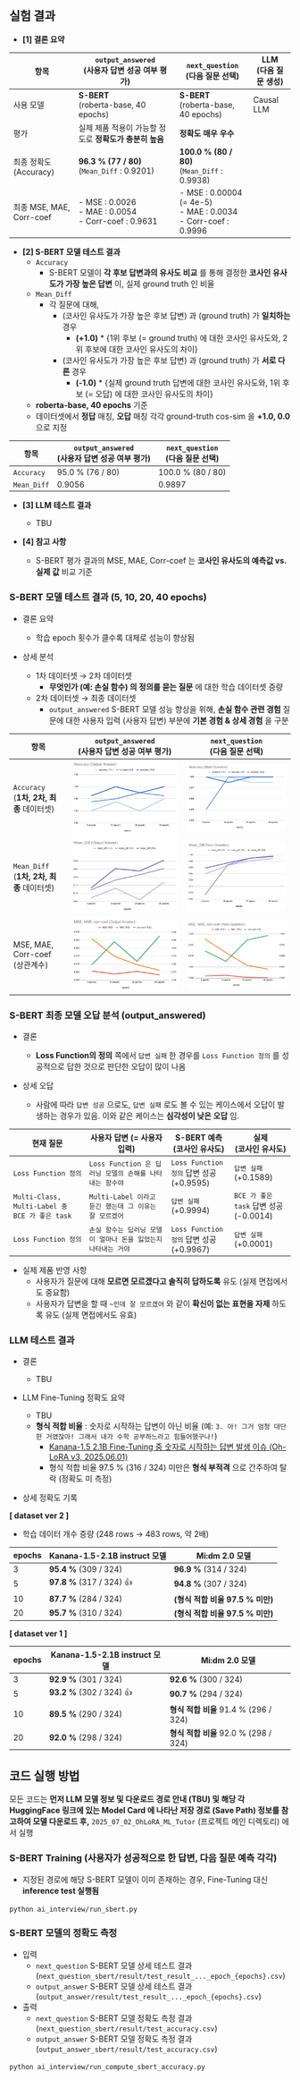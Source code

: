 
## 실험 결과

* **[1] 결론 요약**

| 항목                     | ```output_answered```<br>(사용자 답변 성공 여부 평가)                | ```next_question```<br>(다음 질문 선택)                                  | LLM<br>(다음 질문 생성) |
|------------------------|-----------------------------------------------------------|--------------------------------------------------------------------|-------------------|
| 사용 모델                  | **S-BERT**<br>(roberta-base, 40 epochs)                   | **S-BERT**<br>(roberta-base, 40 epochs)                            | Causal LLM        |
| 평가                     | 실제 제품 적용이 가능할 정도로 **정확도가 충분히 높음**                         | **정확도 매우 우수**                                                      |                   |
| 최종 정확도 (Accuracy)      | **96.3 % (77 / 80)**<br>(```Mean_Diff``` : 0.9201)        | **100.0 % (80 / 80)**<br>(```Mean_Diff``` : 0.9938)                |                   |
| 최종 MSE, MAE, Corr-coef | - MSE : 0.0026<br> - MAE : 0.0054<br>- Corr-coef : 0.9631 | - MSE : 0.00004 (= 4e-5)<br>- MAE : 0.0034<br>- Corr-coef : 0.9996 |                   |

* **[2] S-BERT 모델 테스트 결과**
  * ```Accuracy```
    * S-BERT 모델이 **각 후보 답변과의 유사도 비교** 를 통해 결정한 **코사인 유사도가 가장 높은 답변** 이, 실제 ground truth 인 비율 
  * ```Mean_Diff```
    * 각 질문에 대해,
      * (코사인 유사도가 가장 높은 후보 답변) 과 (ground truth) 가 **일치하는** 경우
        * **(+1.0)** * {1위 후보 (= ground truth) 에 대한 코사인 유사도와, 2위 후보에 대한 코사인 유사도의 차이}
      * (코사인 유사도가 가장 높은 후보 답변) 과 (ground truth) 가 **서로 다른** 경우
        * **(-1.0)** * {실제 ground truth 답변에 대한 코사인 유사도와, 1위 후보 (= 오답) 에 대한 코사인 유사도의 차이}
  * **roberta-base, 40 epochs** 기준
  * 데이터셋에서 **정답** 매칭, **오답** 매칭 각각 ground-truth cos-sim 을 **+1.0, 0.0** 으로 지정

| 항목              | ```output_answered```<br>(사용자 답변 성공 여부 평가) | ```next_question```<br>(다음 질문 선택) |
|-----------------|--------------------------------------------|-----------------------------------|
| ```Accuracy```  | 95.0 % (76 / 80)                           | 100.0 % (80 / 80)                 |
| ```Mean_Diff``` | 0.9056                                     | 0.9897                            |

* **[3] LLM 테스트 결과**
  * TBU 

* **[4] 참고 사항**
  * S-BERT 평가 결과의 MSE, MAE, Corr-coef 는 **코사인 유사도의 예측값 vs. 실제 값** 비교 기준 

### S-BERT 모델 테스트 결과 (5, 10, 20, 40 epochs)

* 결론 요약
  * 학습 epoch 횟수가 클수록 대체로 성능이 향상됨

* 상세 분석
  * 1차 데이터셋 → 2차 데이터셋
    * **무엇인가 (예: 손실 함수) 의 정의를 묻는 질문** 에 대한 학습 데이터셋 증량
  * 2차 데이터셋 → 최종 데이터셋
    * ```output_answered``` S-BERT 모델 성능 향상을 위해, **손실 함수 관련 경험** 질문에 대한 사용자 입력 (사용자 답변) 부분에 **기본 경험 & 상세 경험** 을 구분

| 항목                                       | ```output_answered```<br>(사용자 답변 성공 여부 평가) | ```next_question```<br>(다음 질문 선택)    |
|------------------------------------------|--------------------------------------------|--------------------------------------|
| ```Accuracy```<br>(**1차, 2차, 최종** 데이터셋)  | ![image](../../images/250702_18.PNG)       | ![image](../../images/250702_17.PNG) |
| ```Mean_Diff```<br>(**1차, 2차, 최종** 데이터셋) | ![image](../../images/250702_20.PNG)       | ![image](../../images/250702_19.PNG) |
| MSE, MAE, Corr-coef (상관계수)               | ![image](../../images/250702_22.PNG)       | ![image](../../images/250702_21.PNG) |

### S-BERT 최종 모델 오답 분석 (output_answered)

* 결론
  * **Loss Function의 정의** 쪽에서 ```답변 실패``` 한 경우를 ```Loss Function 정의``` 를 성공적으로 답한 것으로 판단한 오답이 많이 나옴

* 상세 오답
  * 사람에 따라 ```답변 성공``` 으로도, ```답변 실패``` 로도 볼 수 있는 케이스에서 오답이 발생하는 경우가 있음. 이와 같은 케이스는 **심각성이 낮은 오답** 임.

| 현재 질문                                          | 사용자 답변 (= 사용자 입력)                          | S-BERT 예측<br>(코사인 유사도)                    | 실제<br>(코사인 유사도)                        |
|------------------------------------------------|--------------------------------------------|-------------------------------------------|----------------------------------------|
| ```Loss Function 정의```                         | ```Loss Function 은 딥러닝 모델의 손해를 나타내는 함수야``` | ```Loss Function 정의``` 답변 성공<br>(+0.9595) | ```답변 실패```<br>(+0.1589)               |
| ```Multi-Class, Multi-Label 중 BCE 가 좋은 task``` | ```Multi-Label 이라고 듣긴 했는데 그 이유는 잘 모르겠어```  | ```답변 실패```<br>(+0.9994)                  | ```BCE 가 좋은 task``` 답변 성공<br>(-0.0014) |
| ```Loss Function 정의```                         | ```손실 함수는 딥러닝 모델이 얼마나 돈을 잃었는지 나타내는 거야```   | ```Loss Function 정의``` 답변 성공<br>(+0.9967) | ```답변 실패```<br>(+0.0001)               |

* 실제 제품 반영 사항
  * 사용자가 질문에 대해 **모르면 모르겠다고 솔직히 답하도록** 유도 (실제 면접에서도 중요함)
  * 사용자가 답변을 할 때 ```~인데 잘 모르겠어``` 와 같이 **확신이 없는 표현을 자제** 하도록 유도 (실제 면접에서도 유효)

### LLM 테스트 결과

* 결론
  * TBU 

* LLM Fine-Tuning 정확도 요약
  * TBU
  * **형식 적합 비율** : 숫자로 시작하는 답변이 아닌 비율 (예: ```3. 아! 그거 엄청 대단한 거였잖아! 그래서 내가 수학 공부하느라고 힘들어했구나!```)
    * [Kanana-1.5 2.1B Fine-Tuning 중 숫자로 시작하는 답변 발생 이슈 (Oh-LoRA v3, 2025.06.01)](https://github.com/WannaBeSuperteur/AI_Projects/issues/21#issuecomment-2926279503)
    * 형식 적합 비율 97.5 % (316 / 324) 미만은 **형식 부적격** 으로 간주하여 탈락 (정확도 미 측정)

* 상세 정확도 기록

**[ dataset ver 2 ]**

* 학습 데이터 개수 증량 (248 rows → 483 rows, 약 2배)

| epochs | Kanana-1.5-2.1B instruct 모델 | Mi:dm 2.0 모델             |
|--------|-----------------------------|--------------------------|
| 3      | **95.4 %** (309 / 324)      | **96.9 %** (314 / 324)   |
| 5      | **97.8 %** (317 / 324) 👍   | **94.8 %** (307 / 324)   |
| 10     | **87.7 %** (284 / 324)      | **(형식 적합 비율 97.5 % 미만)** |
| 20     | **95.7 %** (310 / 324)      | **(형식 적합 비율 97.5 % 미만)** |

**[ dataset ver 1 ]**

| epochs | Kanana-1.5-2.1B instruct 모델 | Mi:dm 2.0 모델                    |
|--------|-----------------------------|---------------------------------|
| 3      | **92.9 %** (301 / 324)      | **92.6 %** (300 / 324)          |
| 5      | **93.2 %** (302 / 324) 👍   | **90.7 %** (294 / 324)          |
| 10     | **89.5 %** (290 / 324)      | **형식 적합 비율** 91.4 % (296 / 324) |
| 20     | **92.0 %** (298 / 324)      | **형식 적합 비율** 92.0 % (298 / 324) |

## 코드 실행 방법

모든 코드는 **먼저 LLM 모델 정보 및 다운로드 경로 안내 (TBU) 및 해당 각 HuggingFace 링크에 있는 Model Card 에 나타난 저장 경로 (Save Path) 정보를 참고하여 모델 다운로드 후,** ```2025_07_02_OhLoRA_ML_Tutor``` (프로젝트 메인 디렉토리) 에서 실행

### S-BERT Training (사용자가 성공적으로 한 답변, 다음 질문 예측 각각)

* 지정된 경로에 해당 S-BERT 모델이 이미 존재하는 경우, Fine-Tuning 대신 **inference test 실행됨**

```python ai_interview/run_sbert.py```

### S-BERT 모델의 정확도 측정

* 입력
  * ```next_question``` S-BERT 모델 상세 테스트 결과 (```next_question_sbert/result/test_result_..._epoch_{epochs}.csv```)
  * ```output_answer``` S-BERT 모델 상세 테스트 결과 (```output_answer/result/test_result_..._epoch_{epochs}.csv```)
* 출력
  * ```next_question``` S-BERT 모델 정확도 측정 결과 (```next_question_sbert/result/test_accuracy.csv```)
  * ```output_answer``` S-BERT 모델 정확도 측정 결과 (```output_answer_sbert/result/test_accuracy.csv```)

```python ai_interview/run_compute_sbert_accuracy.py```